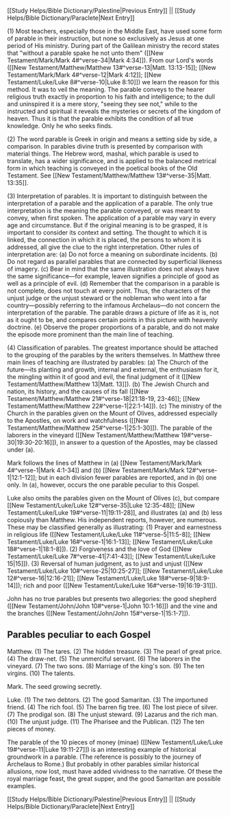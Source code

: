 [[Study Helps/Bible Dictionary/Palestine|Previous Entry]]  ||  [[Study Helps/Bible Dictionary/Paraclete|Next Entry]]

 (1) Most teachers, especially those in the Middle East, have used some form of parable in their instruction, but none so exclusively as Jesus at one period of His ministry. During part of the Galilean ministry the record states that "without a parable spake he not unto them" ([[New Testament/Mark/Mark 4#^verse-34|Mark 4:34]]). From our Lord's words ([[New Testament/Matthew/Matthew 13#^verse-13|Matt. 13:13-15]]; [[New Testament/Mark/Mark 4#^verse-12|Mark 4:12]]; [[New Testament/Luke/Luke 8#^verse-10|Luke 8:10]]) we learn the reason for this method. It was to veil the meaning. The parable conveys to the hearer religious truth exactly in proportion to his faith and intelligence; to the dull and uninspired it is a mere story, "seeing they see not," while to the instructed and spiritual it reveals the mysteries or secrets of the kingdom of heaven. Thus it is that the parable exhibits the condition of all true knowledge. Only he who seeks finds.

 (2) The word parable is Greek in origin and means a setting side by side, a comparison. In parables divine truth is presented by comparison with material things. The Hebrew word, mashal, which parable is used to translate, has a wider significance, and is applied to the balanced metrical form in which teaching is conveyed in the poetical books of the Old Testament. See [[New Testament/Matthew/Matthew 13#^verse-35|Matt. 13:35]].

 (3) Interpretation of parables. It is important to distinguish between the interpretation of a parable and the application of a parable. The only true interpretation is the meaning the parable conveyed, or was meant to convey, when first spoken. The application of a parable may vary in every age and circumstance. But if the original meaning is to be grasped, it is important to consider its context and setting. The thought to which it is linked, the connection in which it is placed, the persons to whom it is addressed, all give the clue to the right interpretation. Other rules of interpretation are: (a) Do not force a meaning on subordinate incidents. (b) Do not regard as parallel parables that are connected by superficial likeness of imagery. (c) Bear in mind that the same illustration does not always have the same significance—for example, leaven signifies a principle of good as well as a principle of evil. (d) Remember that the comparison in a parable is not complete, does not touch at every point. Thus, the characters of the unjust judge or the unjust steward or the nobleman who went into a far country—possibly referring to the infamous Archelaus—do not concern the interpretation of the parable. The parable draws a picture of life as it is, not as it ought to be, and compares certain points in this picture with heavenly doctrine. (e) Observe the proper proportions of a parable, and do not make the episode more prominent than the main line of teaching.

 (4) Classification of parables. The greatest importance should be attached to the grouping of the parables by the writers themselves. In Matthew three main lines of teaching are illustrated by parables: (a) The Church of the future—its planting and growth, internal and external, the enthusiasm for it, the mingling within it of good and evil, the final judgment of it ([[New Testament/Matthew/Matthew 13|Matt. 13]]). (b) The Jewish Church and nation, its history, and the causes of its fall ([[New Testament/Matthew/Matthew 21#^verse-18|21:18-19, 23-46]]; [[New Testament/Matthew/Matthew 22#^verse-1|22:1-14]]). (c) The ministry of the Church in the parables given on the Mount of Olives, addressed especially to the Apostles, on work and watchfulness ([[New Testament/Matthew/Matthew 25#^verse-1|25:1-30]]). The parable of the laborers in the vineyard ([[New Testament/Matthew/Matthew 19#^verse-30|19:30-20:16]]), in answer to a question of the Apostles, may be classed under (a).

 Mark follows the lines of Matthew in (a) [[New Testament/Mark/Mark 4#^verse-1|Mark 4:1-34]] and (b) [[New Testament/Mark/Mark 12#^verse-1|12:1-12]]; but in each division fewer parables are reported, and in (b) one only. In (a), however, occurs the one parable peculiar to this Gospel.

 Luke also omits the parables given on the Mount of Olives (c), but compare [[New Testament/Luke/Luke 12#^verse-35|Luke 12:35-48]]; [[New Testament/Luke/Luke 19#^verse-11|19:11-28]], and illustrates (a) and (b) less copiously than Matthew. His independent reports, however, are numerous. These may be classified generally as illustrating: (1) Prayer and earnestness in religious life ([[New Testament/Luke/Luke 11#^verse-5|11:5-8]]; [[New Testament/Luke/Luke 16#^verse-1|16:1-13]]; [[New Testament/Luke/Luke 18#^verse-1|18:1-8]]). (2) Forgiveness and the love of God ([[New Testament/Luke/Luke 7#^verse-41|7:41-43]]; [[New Testament/Luke/Luke 15|15]]). (3) Reversal of human judgment, as to just and unjust ([[New Testament/Luke/Luke 10#^verse-25|10:25-27]]; [[New Testament/Luke/Luke 12#^verse-16|12:16-21]]; [[New Testament/Luke/Luke 18#^verse-9|18:9-14]]); rich and poor ([[New Testament/Luke/Luke 16#^verse-19|16:19-31]]).

 John has no true parables but presents two allegories: the good shepherd ([[New Testament/John/John 10#^verse-1|John 10:1-16]]) and the vine and the branches ([[New Testament/John/John 15#^verse-1|15:1-7]]).

## Parables peculiar to each Gospel

 Matthew. (1) The tares. (2) The hidden treasure. (3) The pearl of great price. (4) The draw-net. (5) The unmerciful servant. (6) The laborers in the vineyard. (7) The two sons. (8) Marriage of the king's son. (9) The ten virgins. (10) The talents.

 Mark. The seed growing secretly.

 Luke. (1) The two debtors. (2) The good Samaritan. (3) The importuned friend. (4) The rich fool. (5) The barren fig tree. (6) The lost piece of silver. (7) The prodigal son. (8) The unjust steward. (9) Lazarus and the rich man. (10) The unjust judge. (11) The Pharisee and the Publican. (12) The ten pieces of money.

 The parable of the 10 pieces of money (minae) ([[New Testament/Luke/Luke 19#^verse-11|Luke 19:11-27]]) is an interesting example of historical groundwork in a parable. (The reference is possibly to the journey of Archelaus to Rome.) But probably in other parables similar historical allusions, now lost, must have added vividness to the narrative. Of these the royal marriage feast, the great supper, and the good Samaritan are possible examples.

[[Study Helps/Bible Dictionary/Palestine|Previous Entry]]  ||  [[Study Helps/Bible Dictionary/Paraclete|Next Entry]]
